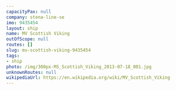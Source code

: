 ```yaml
---
capacityPax: null
company: stena-line-se
imo: 9435454
layout: ship
name: MV Scottish Viking
outOfScope: null
routes: []
slug: mv-scottish-viking-9435454
tags:
- ship
photo: /img/300px-MS_Scottish_Viking_2013-07-18_001.jpg
unknownRoutes: null
wikipediaUrl: https://en.wikipedia.org/wiki/MV_Scottish_Viking
---
```

